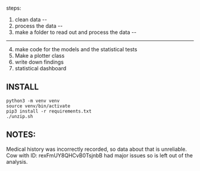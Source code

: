 steps:

1. clean data --
2. process the data --
3. make a folder to read out and process the data --
---
4. make code for the models and the statistical tests
5. Make a plotter class
6. write down findings
7. statistical dashboard


## INSTALL
```
python3 -m venv venv
source venv/bin/activate
pip3 install -r requirements.txt
./unzip.sh
```


## NOTES:
Medical history was incorrectly recorded, so data about that is unreliable.
Cow with ID: rexFmUY8QHCvB0TsjnbB had major issues so is left out of the analysis.



